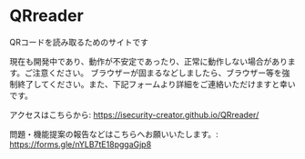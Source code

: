 # QRreader
QRコードを読み取るためのサイトです


現在も開発中であり、動作が不安定であったり、正常に動作しない場合があります。ご注意ください。
ブラウザーが固まるなどしましたら、ブラウザー等を強制終了してください。また、下記フォームより詳細をご連絡いただけますと幸いです。


アクセスはこちらから:
https://isecurity-creator.github.io/QRreader/


問題・機能提案の報告などはこちらへお願いいたします。:
https://forms.gle/nYLB7tE18pggaGjp8

